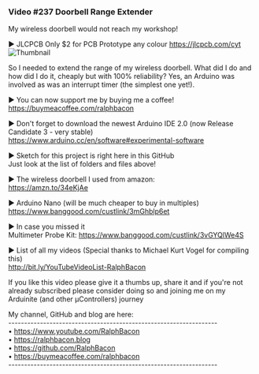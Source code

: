 ### Video #237 Doorbell Range Extender
My wireless doorbell would not reach my workshop!  

► JLCPCB Only $2 for PCB Prototype any colour https://jlcpcb.com/cyt  
![Thumbnail](https://user-images.githubusercontent.com/20911308/152337872-3bc5dccc-ce03-460d-bb92-f99fa0d809cc.jpg)

So I needed to extend the range of my wireless doorbell. What did I do and how did I do it, cheaply but with 100% reliability? Yes, an Arduino was involved as was an interrupt timer (the simplest one yet!).  

► You can now support me by buying me a coffee!
https://buymeacoffee.com/ralphbacon

► Don't forget to download the newest Arduino IDE 2.0 (now Release Candidate 3 - very stable)  
https://www.arduino.cc/en/software#experimental-software  

► Sketch for this project is right here in this GitHub  
Just look at the list of folders and files above!  

► The wireless doorbell I used from amazon:  
https://amzn.to/34eKjAe  

► Arduino Nano (will be much cheaper to buy in multiples)   
https://www.banggood.com/custlink/3mGhblp6et   

► In case you missed it  
Multimeter Probe Kit: https://www.banggood.com/custlink/3vGYQlWe4S  

► List of all my videos
(Special thanks to Michael Kurt Vogel for compiling this)  
http://bit.ly/YouTubeVideoList-RalphBacon

If you like this video please give it a thumbs up, share it and if you're not already subscribed please consider doing so and joining me on my Arduinite (and other μControllers) journey

My channel, GitHub and blog are here:  
\------------------------------------------------------------------  
• https://www.youtube.com/RalphBacon  
• https://ralphbacon.blog  
• https://github.com/RalphBacon  
• https://buymeacoffee.com/ralphbacon  
\------------------------------------------------------------------
